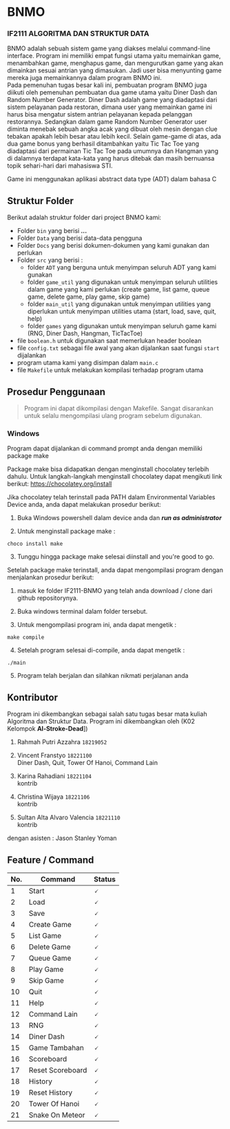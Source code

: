 # BNMO

### IF2111 ALGORITMA DAN STRUKTUR DATA

BNMO adalah sebuah sistem game yang diakses melalui command-line interface. Program ini memiliki empat fungsi utama yaitu memainkan game, menambahkan game, menghapus game, dan mengurutkan game yang akan dimainkan sesuai antrian yang dimasukan. Jadi user bisa menyunting game mereka juga memainkannya dalam program BNMO ini. 
<br/>
Pada pemenuhan tugas besar kali ini, pembuatan program BNMO juga diikuti oleh pemenuhan pembuatan dua game utama yaitu Diner Dash dan Random Number Generator. Diner Dash adalah game yang diadaptasi dari sistem pelayanan pada restoran, dimana user yang memainkan game ini harus bisa mengatur sistem antrian pelayanan kepada pelanggan restorannya. Sedangkan dalam game Random Number Generator user diminta menebak sebuah angka acak yang dibuat oleh mesin dengan clue tebakan apakah lebih besar atau lebih kecil. Selain game-game di atas, ada dua game bonus yang berhasil ditambahkan yaitu Tic Tac Toe yang diadaptasi dari permainan Tic Tac Toe pada umumnya dan Hangman yang di dalamnya terdapat kata-kata yang harus ditebak dan masih bernuansa topik sehari-hari dari mahasiswa STI. 
<br/>

Game ini menggunakan aplikasi abstract data type (ADT) dalam bahasa C

## Struktur Folder
Berikut adalah struktur folder dari project BNMO kami:
- Folder `bin` yang berisi ***...***
- Folder `Data` yang berisi data-data pengguna
- Folder `Docs` yang berisi dokumen-dokumen yang kami gunakan dan perlukan
- Folder `src` yang berisi :
    - folder `ADT` yang berguna untuk menyimpan seluruh ADT yang kami gunakan
    - folder `game_util` yang digunakan untuk menyimpan seluruh utilities dalam game yang kami perlukan (create game, list game, queue game, delete game, play game, skip game)
    - folder `main_util` yang digunakan untuk menyimpan utilities yang diperlukan untuk menyimpan utilities utama (start, load, save, quit, help)
    - folder `games` yang digunakan untuk menyimpan seluruh game kami (RNG, Diner Dash, Hangman, TicTacToe)
- file `boolean.h` untuk digunakan saat memerlukan header boolean
- file `config.txt` sebagai file awal yang akan dijalankan saat fungsi `start` dijalankan
- program utama kami yang disimpan dalam `main.c`
- file `Makefile` untuk melakukan kompilasi terhadap program utama

## Prosedur Penggunaan
> Program ini dapat dikompilasi dengan Makefile. Sangat disarankan untuk selalu mengompilasi ulang program sebelum digunakan.

### Windows

Program dapat dijalankan di command prompt anda dengan memiliki package make

Package make bisa didapatkan dengan menginstall chocolatey terlebih dahulu.
Untuk langkah-langkah menginstall chocolatey dapat mengikuti link berikut:
https://chocolatey.org/install

Jika chocolatey telah terinstall pada PATH dalam Environmental Variables Device anda, anda dapat melakukan prosedur berikut:
1. Buka Windows powershell dalam device anda dan ***run as administrator***

2. Untuk menginstall package make : 
```
choco install make
```
3. Tunggu hingga package make selesai diinstall and you're good to go.

Setelah package make terinstall, anda dapat mengompilasi program dengan menjalankan prosedur berikut:
1. masuk ke folder IF2111-BNMO yang telah anda download / clone dari github repositorynya.

2. Buka windows terminal dalam folder tersebut.

3. Untuk mengompilasi program ini, anda dapat mengetik  :
```
make compile
```

4. Setelah program selesai di-compile, anda dapat mengetik :
```
./main
```

5. Program telah berjalan dan silahkan nikmati perjalanan anda

## Kontributor
Program ini dikembangkan sebagai salah satu tugas besar mata kuliah Algoritma dan Struktur Data. Program ini dikembangkan oleh (K02 Kelompok **Al-Stroke-Dead**])
1. Rahmah Putri Azzahra `18219052`<br/>
    
2. Vincent Franstyo `18221100`<br/>
    Diner Dash, Quit, Tower Of Hanoi, Command Lain
3. Karina Rahadiani `18221104`<br/>
    kontrib
4. Christina Wijaya `18221106`<br/>
    kontrib
5. Sultan Alta Alvaro Valencia `18221110`<br/>
    kontrib

dengan asisten : Jason Stanley Yoman

## Feature / Command
|No.    |Command        |Status     |
|----   | ------        | -----    |
|1      |Start          | 🗸        |
|2      |Load           | 🗸        |
|3      |Save           | 🗸        |
|4      |Create Game    | 🗸        |
|5      |List Game      | 🗸        |
|6      |Delete Game    | 🗸        |
|7      |Queue Game     | 🗸        |
|8      |Play Game      | 🗸        |
|9      |Skip Game      | 🗸        |
|10     |Quit           | 🗸        |
|11     |Help           | 🗸        |
|12     |Command Lain   | 🗸        |
|13     |RNG            | 🗸        |
|14     |Diner Dash     | 🗸        |
|15     |Game Tambahan  | 🗸        |
|16     |Scoreboard     | 🗸        |
|17     |Reset Scoreboard| 🗸       |
|18     |History        | 🗸        |
|19     |Reset History  | 🗸        |
|20     |Tower Of Hanoi | 🗸        |
|21     |Snake On Meteor| 🗸        |



